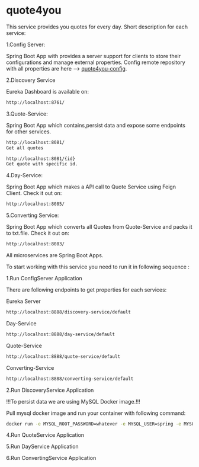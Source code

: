 # quote4you

This service provides you quotes for every day.
Short description for each service:

1.Config Server: 

Spring Boot App with  provides a server support for clients  to store their configurations and manage external properties.
Config remote repository with all properties are here --> [quote4you-config](https://github.com/Nadja7/quote4you-config/).

2.Discovery Service

Eureka Dashboard is available on:

```bash
http://localhost:8761/
```

3.Quote-Service:

Spring Boot App which contains,persist  data and expose some endpoints for other services.
```bash
http://localhost:8081/
Get all quotes
```
```bash
http://localhost:8081/{id}
Get quote with specific id.
```
 
4.Day-Service:

Spring Boot App which makes a API call to Quote Service using Feign Client. 
Check it out on:
```bash
http://localhost:8085/
```
5.Converting Service:

Spring Boot App which converts all Quotes from Quote-Service and packs it to txt.file.
Check it out on:
```bash
http://localhost:8083/
```

All microservices are Spring Boot Apps. 

To start working with this service you need to run it in following sequence :


1.Run ConfigServer Application 

There are following endpoints to get properties for each services:

Eureka Server

```bash
http://localhost:8888/discovery-service/default
```

Day-Service

```bash
http://localhost:8888/day-service/default
```

Quote-Service

```bash
http://localhost:8888/quote-service/default
```

Converting-Service

```bash
http://localhost:8888/converting-service/default
```


2.Run DiscoveryService Application

!!!To persist data we are using MySQL Docker image.!!!

Pull mysql docker image and run your container with following command:

```bash
docker run -e MYSQL_ROOT_PASSWORD=whatever -e MYSQL_USER=spring -e MYSQL_PASSWORD=whatever -e MYSQL_DATABASE=QuoteDb  --name mysql --publish 3306:3306 mysql
```

4.Run QuoteService Application

5.Run DayService Application

6.Run ConvertingService Application
